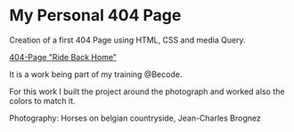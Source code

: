 # My Personal 404 Page

Creation of a first 404 Page using HTML, CSS and media Query.

[404-Page "Ride Back Home"](https://jcbrognez.github.io/404-Page/)

It is a work being part of my training @Becode.

For this work I built the project around the photograph and worked also the colors to match it.

Photography: Horses on belgian countryside, Jean-Charles Brognez
